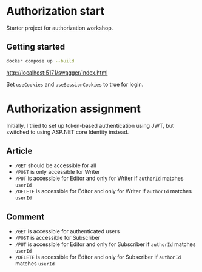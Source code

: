 # Authorization start

Starter project for authorization workshop.

## Getting started

```sh
docker compose up --build
```

<http://localhost:5171/swagger/index.html>

Set `useCookies` and `useSessionCookies` to true for login.

# Authorization assignment

Initially, I tried to set up token-based authentication using JWT, but switched to using ASP.NET core Identity instead.

## Article

- `/GET` should be accessible for all  
- `/POST` is only accessible for Writer  
- `/PUT` is accessible for Editor and only for Writer if `authorId` matches `userId`  
- `/DELETE` is accessible for Editor and only for Writer if `authorId` matches `userId`  

## Comment

- `/GET` is accessible for authenticated users  
- `/POST` is accessible for Subscriber  
- `/PUT` is accessible for Editor and only for Subscriber if `authorId` matches `userId`  
- `/DELETE` is accessible for Editor and only for Subscriber if `authorId` matches `userId`  
